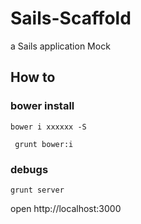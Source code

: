 # Sails-Scaffold

a Sails application Mock

## How to

### bower install

`` bower i xxxxxx -S ``

`` grunt bower:i``

### debugs

`` grunt server ``

open http://localhost:3000